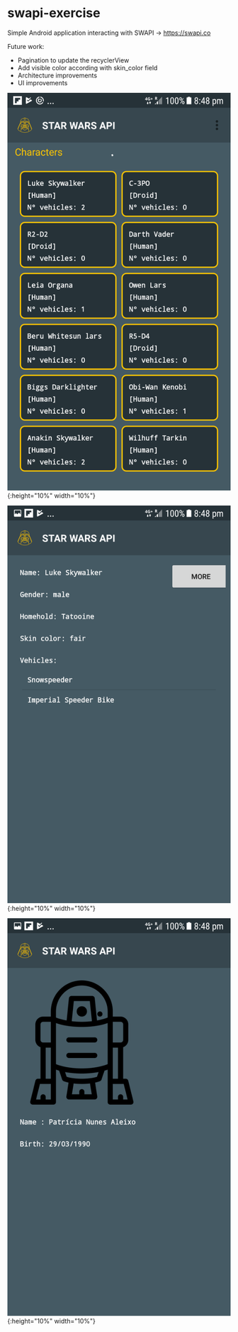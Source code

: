# swapi-exercise
Simple Android application interacting with SWAPI -> https://swapi.co

Future work:
  - Pagination to update the recyclerView
  - Add visible color according with skin_color field
  - Architecture improvements 
  - UI improvements
  
  
  
  ![](https://github.com/aleixonunes/swapi-exercise/blob/SWAPI_api_interface/Screenshot_20181119-204818.png?raw=true){:height="10%" width="10%"}
  
  ![](https://github.com/aleixonunes/swapi-exercise/blob/SWAPI_api_interface/Screenshot_20181119-204825.png?raw=true){:height="10%" width="10%"}
  
  ![](https://github.com/aleixonunes/swapi-exercise/blob/SWAPI_api_interface/Screenshot_20181119-204832.png?raw=true){:height="10%" width="10%"}
